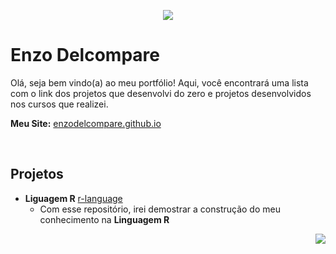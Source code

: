<p align="center">
    <a href="https://enzodelcompare.github.io/" alt="Contributors">
        <img src="https://img.shields.io/badge/create-enzodelcompare-green" />
    </a>
</p>

# Enzo Delcompare

Olá, seja bem vindo(a) ao meu portfólio! Aqui, você encontrará uma lista com o link dos projetos que desenvolvi do zero e projetos desenvolvidos nos cursos que realizei.

**Meu Site:** <a href="https://enzodelcompare.github.io/">enzodelcompare.github.io</a>

<br>

## Projetos

- **Liguagem R** <a href="#">r-language</a>
    - Com esse repositório, irei demostrar a construção do meu conhecimento na **Linguagem R**

<img src="imagens/Rlogo.png" align="right">
